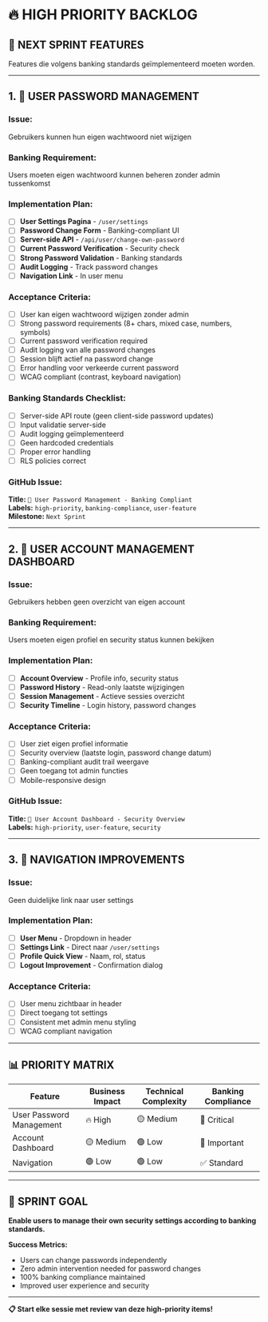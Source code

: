 # 🔥 HIGH PRIORITY BACKLOG

## **🎯 NEXT SPRINT FEATURES**
Features die volgens banking standards geïmplementeerd moeten worden.

---

## **1. 🔑 USER PASSWORD MANAGEMENT**

### **Issue:** 
Gebruikers kunnen hun eigen wachtwoord niet wijzigen

### **Banking Requirement:**
Users moeten eigen wachtwoord kunnen beheren zonder admin tussenkomst

### **Implementation Plan:**
- [ ] **User Settings Pagina** - `/user/settings`
- [ ] **Password Change Form** - Banking-compliant UI
- [ ] **Server-side API** - `/api/user/change-own-password`
- [ ] **Current Password Verification** - Security check
- [ ] **Strong Password Validation** - Banking standards
- [ ] **Audit Logging** - Track password changes
- [ ] **Navigation Link** - In user menu

### **Acceptance Criteria:**
- [ ] User kan eigen wachtwoord wijzigen zonder admin
- [ ] Strong password requirements (8+ chars, mixed case, numbers, symbols)  
- [ ] Current password verification required
- [ ] Audit logging van alle password changes
- [ ] Session blijft actief na password change
- [ ] Error handling voor verkeerde current password
- [ ] WCAG compliant (contrast, keyboard navigation)

### **Banking Standards Checklist:**
- [ ] Server-side API route (geen client-side password updates)
- [ ] Input validatie server-side
- [ ] Audit logging geïmplementeerd  
- [ ] Geen hardcoded credentials
- [ ] Proper error handling
- [ ] RLS policies correct

### **GitHub Issue:**
**Title:** `🔑 User Password Management - Banking Compliant`  
**Labels:** `high-priority`, `banking-compliance`, `user-feature`  
**Milestone:** `Next Sprint`

---

## **2. 👤 USER ACCOUNT MANAGEMENT DASHBOARD**

### **Issue:**
Gebruikers hebben geen overzicht van eigen account

### **Banking Requirement:** 
Users moeten eigen profiel en security status kunnen bekijken

### **Implementation Plan:**
- [ ] **Account Overview** - Profile info, security status
- [ ] **Password History** - Read-only laatste wijzigingen
- [ ] **Session Management** - Actieve sessies overzicht
- [ ] **Security Timeline** - Login history, password changes

### **Acceptance Criteria:**
- [ ] User ziet eigen profiel informatie
- [ ] Security overview (laatste login, password change datum)
- [ ] Banking-compliant audit trail weergave
- [ ] Geen toegang tot admin functies
- [ ] Mobile-responsive design

### **GitHub Issue:**
**Title:** `👤 User Account Dashboard - Security Overview`  
**Labels:** `high-priority`, `user-feature`, `security`

---

## **3. 🔄 NAVIGATION IMPROVEMENTS**

### **Issue:**
Geen duidelijke link naar user settings

### **Implementation Plan:**
- [ ] **User Menu** - Dropdown in header
- [ ] **Settings Link** - Direct naar `/user/settings`
- [ ] **Profile Quick View** - Naam, rol, status
- [ ] **Logout Improvement** - Confirmation dialog

### **Acceptance Criteria:**
- [ ] User menu zichtbaar in header
- [ ] Direct toegang tot settings
- [ ] Consistent met admin menu styling
- [ ] WCAG compliant navigation

---

## **📊 PRIORITY MATRIX**

| Feature | Business Impact | Technical Complexity | Banking Compliance |
|---------|----------------|---------------------|-------------------|
| User Password Management | 🔥 High | 🟡 Medium | 🏦 Critical |
| Account Dashboard | 🟡 Medium | 🟢 Low | 🏦 Important |
| Navigation | 🟢 Low | 🟢 Low | ✅ Standard |

---

## **🎯 SPRINT GOAL**

**Enable users to manage their own security settings according to banking standards.**

**Success Metrics:**
- Users can change passwords independently
- Zero admin intervention needed for password changes
- 100% banking compliance maintained
- Improved user experience and security

---

**📋 Start elke sessie met review van deze high-priority items!**